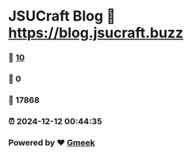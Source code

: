 # JSUCraft Blog :link: https://blog.jsucraft.buzz 
### :page_facing_up: [10](https://blog.jsucraft.buzz/tag.html) 
### :speech_balloon: 0 
### :hibiscus: 17868 
### :alarm_clock: 2024-12-12 00:44:35 
### Powered by :heart: [Gmeek](https://github.com/Meekdai/Gmeek)
